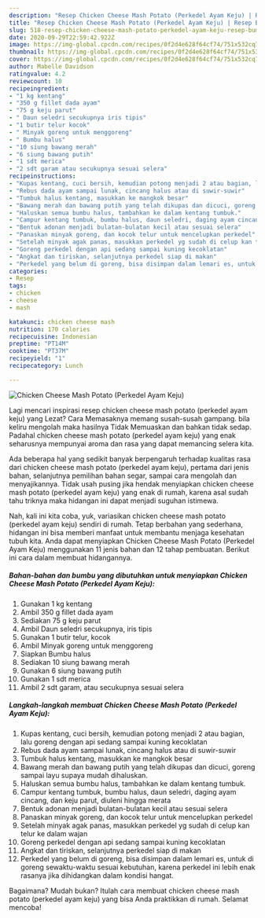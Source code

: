 ```yaml
---
description: "Resep Chicken Cheese Mash Potato (Perkedel Ayam Keju) | Resep Bumbu Chicken Cheese Mash Potato (Perkedel Ayam Keju) Yang Mudah Dan Praktis"
title: "Resep Chicken Cheese Mash Potato (Perkedel Ayam Keju) | Resep Bumbu Chicken Cheese Mash Potato (Perkedel Ayam Keju) Yang Mudah Dan Praktis"
slug: 518-resep-chicken-cheese-mash-potato-perkedel-ayam-keju-resep-bumbu-chicken-cheese-mash-potato-perkedel-ayam-keju-yang-mudah-dan-praktis
date: 2020-09-29T22:59:42.922Z
image: https://img-global.cpcdn.com/recipes/0f2d4e628f64cf74/751x532cq70/chicken-cheese-mash-potato-perkedel-ayam-keju-foto-resep-utama.jpg
thumbnail: https://img-global.cpcdn.com/recipes/0f2d4e628f64cf74/751x532cq70/chicken-cheese-mash-potato-perkedel-ayam-keju-foto-resep-utama.jpg
cover: https://img-global.cpcdn.com/recipes/0f2d4e628f64cf74/751x532cq70/chicken-cheese-mash-potato-perkedel-ayam-keju-foto-resep-utama.jpg
author: Mabelle Davidson
ratingvalue: 4.2
reviewcount: 10
recipeingredient:
- "1 kg kentang"
- "350 g fillet dada ayam"
- "75 g keju parut"
- " Daun seledri secukupnya iris tipis"
- "1 butir telur kocok"
- " Minyak goreng untuk menggoreng"
- " Bumbu halus"
- "10 siung bawang merah"
- "6 siung bawang putih"
- "1 sdt merica"
- "2 sdt garam atau secukupnya sesuai selera"
recipeinstructions:
- "Kupas kentang, cuci bersih, kemudian potong menjadi 2 atau bagian, lalu goreng dengan api sedang sampai kuning kecoklatan"
- "Rebus dada ayam sampai lunak, cincang halus atau di suwir-suwir"
- "Tumbuk halus kentang, masukkan ke mangkok besar"
- "Bawang merah dan bawang putih yang telah dikupas dan dicuci, goreng sampai layu supaya mudah dihaluskan."
- "Haluskan semua bumbu halus, tambahkan ke dalam kentang tumbuk."
- "Campur kentang tumbuk, bumbu halus, daun seledri, daging ayam cincang, dan keju parut, diuleni hingga merata"
- "Bentuk adonan menjadi bulatan-bulatan kecil atau sesuai selera"
- "Panaskan minyak goreng, dan kocok telur untuk mencelupkan perkedel"
- "Setelah minyak agak panas, masukkan perkedel yg sudah di celup kan telur ke dalam wajan"
- "Goreng perkedel dengan api sedang sampai kuning kecoklatan"
- "Angkat dan tiriskan, selanjutnya perkedel siap di makan"
- "Perkedel yang belum di goreng, bisa disimpan dalam lemari es, untuk di goreng sewaktu-waktu sesuai kebutuhan, karena perkedel ini lebih enak rasanya jika dihidangkan dalam kondisi hangat."
categories:
- Resep
tags:
- chicken
- cheese
- mash

katakunci: chicken cheese mash 
nutrition: 170 calories
recipecuisine: Indonesian
preptime: "PT14M"
cooktime: "PT37M"
recipeyield: "1"
recipecategory: Lunch

---
```



![Chicken Cheese Mash Potato (Perkedel Ayam Keju)](https://img-global.cpcdn.com/recipes/0f2d4e628f64cf74/751x532cq70/chicken-cheese-mash-potato-perkedel-ayam-keju-foto-resep-utama.jpg)

Lagi mencari inspirasi resep chicken cheese mash potato (perkedel ayam keju) yang Lezat? Cara Memasaknya memang susah-susah gampang. bila keliru mengolah maka hasilnya Tidak Memuaskan dan bahkan tidak sedap. Padahal chicken cheese mash potato (perkedel ayam keju) yang enak seharusnya mempunyai aroma dan rasa yang dapat memancing selera kita.

Ada beberapa hal yang sedikit banyak berpengaruh terhadap kualitas rasa dari chicken cheese mash potato (perkedel ayam keju), pertama dari jenis bahan, selanjutnya pemilihan bahan segar, sampai cara mengolah dan menyajikannya. Tidak usah pusing jika hendak menyiapkan chicken cheese mash potato (perkedel ayam keju) yang enak di rumah, karena asal sudah tahu triknya maka hidangan ini dapat menjadi suguhan istimewa.




Nah, kali ini kita coba, yuk, variasikan chicken cheese mash potato (perkedel ayam keju) sendiri di rumah. Tetap berbahan yang sederhana, hidangan ini bisa memberi manfaat untuk membantu menjaga kesehatan tubuh kita. Anda dapat menyiapkan Chicken Cheese Mash Potato (Perkedel Ayam Keju) menggunakan 11 jenis bahan dan 12 tahap pembuatan. Berikut ini cara dalam membuat hidangannya.

<!--inarticleads1-->

##### Bahan-bahan dan bumbu yang dibutuhkan untuk menyiapkan Chicken Cheese Mash Potato (Perkedel Ayam Keju):

1. Gunakan 1 kg kentang
1. Ambil 350 g fillet dada ayam
1. Sediakan 75 g keju parut
1. Ambil  Daun seledri secukupnya, iris tipis
1. Gunakan 1 butir telur, kocok
1. Ambil  Minyak goreng untuk menggoreng
1. Siapkan  Bumbu halus
1. Sediakan 10 siung bawang merah
1. Gunakan 6 siung bawang putih
1. Gunakan 1 sdt merica
1. Ambil 2 sdt garam, atau secukupnya sesuai selera




<!--inarticleads2-->

##### Langkah-langkah membuat Chicken Cheese Mash Potato (Perkedel Ayam Keju):

1. Kupas kentang, cuci bersih, kemudian potong menjadi 2 atau bagian, lalu goreng dengan api sedang sampai kuning kecoklatan
1. Rebus dada ayam sampai lunak, cincang halus atau di suwir-suwir
1. Tumbuk halus kentang, masukkan ke mangkok besar
1. Bawang merah dan bawang putih yang telah dikupas dan dicuci, goreng sampai layu supaya mudah dihaluskan.
1. Haluskan semua bumbu halus, tambahkan ke dalam kentang tumbuk.
1. Campur kentang tumbuk, bumbu halus, daun seledri, daging ayam cincang, dan keju parut, diuleni hingga merata
1. Bentuk adonan menjadi bulatan-bulatan kecil atau sesuai selera
1. Panaskan minyak goreng, dan kocok telur untuk mencelupkan perkedel
1. Setelah minyak agak panas, masukkan perkedel yg sudah di celup kan telur ke dalam wajan
1. Goreng perkedel dengan api sedang sampai kuning kecoklatan
1. Angkat dan tiriskan, selanjutnya perkedel siap di makan
1. Perkedel yang belum di goreng, bisa disimpan dalam lemari es, untuk di goreng sewaktu-waktu sesuai kebutuhan, karena perkedel ini lebih enak rasanya jika dihidangkan dalam kondisi hangat.




Bagaimana? Mudah bukan? Itulah cara membuat chicken cheese mash potato (perkedel ayam keju) yang bisa Anda praktikkan di rumah. Selamat mencoba!
